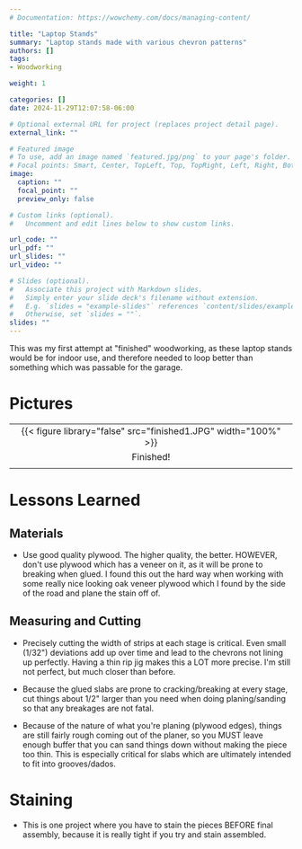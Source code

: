 ```yaml
---
# Documentation: https://wowchemy.com/docs/managing-content/

title: "Laptop Stands"
summary: "Laptop stands made with various chevron patterns"
authors: []
tags:
- Woodworking

weight: 1

categories: []
date: 2024-11-29T12:07:58-06:00

# Optional external URL for project (replaces project detail page).
external_link: ""

# Featured image
# To use, add an image named `featured.jpg/png` to your page's folder.
# Focal points: Smart, Center, TopLeft, Top, TopRight, Left, Right, BottomLeft, Bottom, BottomRight.
image:
  caption: ""
  focal_point: ""
  preview_only: false

# Custom links (optional).
#   Uncomment and edit lines below to show custom links.

url_code: ""
url_pdf: ""
url_slides: ""
url_video: ""

# Slides (optional).
#   Associate this project with Markdown slides.
#   Simply enter your slide deck's filename without extension.
#   E.g. `slides = "example-slides"` references `content/slides/example-slides.md`.
#   Otherwise, set `slides = ""`.
slides: ""
---
```


This was my first attempt at "finished" woodworking, as these laptop stands
would be for indoor use, and therefore needed to loop better than something
which was passable for the garage.

# Pictures

|                                                                 |
|:---------------------------------------------------------------:|
| {{< figure library="false" src="finished1.JPG" width="100%" >}} |
| Finished!                                                       |
|                                                                 |



# Lessons Learned

## Materials

- Use good quality plywood. The higher quality, the better. HOWEVER, don't use
  plywood which has a veneer on it, as it will be prone to breaking when
  glued. I found this out the hard way when working with some really nice
  looking oak veneer plywood which I found by the side of the road and plane the
  stain off of.

## Measuring and Cutting

- Precisely cutting the width of strips at each stage is critical. Even small
  (1/32") deviations add up over time and lead to the chevrons not lining up
  perfectly. Having a thin rip jig makes this a LOT more precise. I'm still not
  perfect, but much closer than before.

- Because the glued slabs are prone to cracking/breaking at every stage, cut
  things about 1/2" larger than you need when doing planing/sanding so that any
  breakages are not fatal.

- Because of the nature of what you're planing (plywood edges), things are still
  fairly rough coming out of the planer, so you MUST leave enough buffer that
  you can sand things down without making the piece too thin. This is especially
  critical for slabs which are ultimately intended to fit into grooves/dados.


# Staining

- This is one project where you have to stain the pieces BEFORE final assembly,
  because it is really tight if you try and stain assembled.
